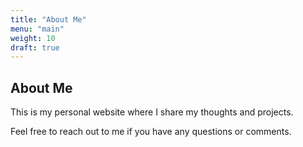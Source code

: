```yaml
---
title: "About Me"
menu: "main"
weight: 10
draft: true
---
```


## About Me

This is my personal website where I share my thoughts and projects.

Feel free to reach out to me if you have any questions or comments.